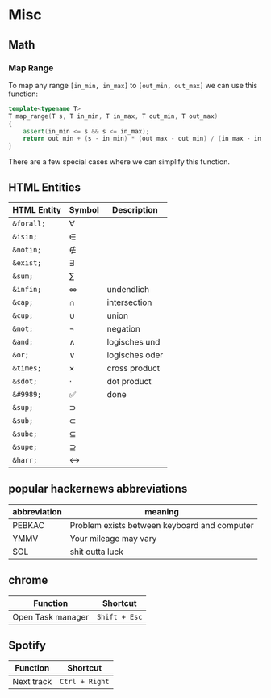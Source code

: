 # Misc

## Math

### Map Range

To map any range `[in_min, in_max]` to `[out_min, out_max]` we can use this function:

```cpp
template<typename T>
T map_range(T s, T in_min, T in_max, T out_min, T out_max)
{
    assert(in_min <= s && s <= in_max);
    return out_min + (s - in_min) * (out_max - out_min) / (in_max - in_min);
}
```

There are a few special cases where we can simplify this function.  
 

## HTML Entities

| HTML Entity | Symbol   | Description    |
| ----------- | -------- | -------------- |
| `&forall;`  | &forall; |                |
| `&isin;`    | &isin;   |                |
| `&notin;`   | &notin;  |                |
| `&exist;`   | &exist;  |                |
| `&sum;`     | &sum;    |                |
| `&infin;`   | &infin;  | undendlich     |
| `&cap;`     | &cap;    | intersection   |
| `&cup;`     | &cup;    | union          |
| `&not;`     | &not;    | negation       |
| `&and;`     | &and;    | logisches und  |
| `&or; `     | &or;     | logisches oder |
| `&times;`   | &times;  | cross product  |
| `&sdot;`    | &sdot;   | dot product    |
| `&#9989;`   | &#9989;  | done           |
| `&sup;`     | &sup;    |                |
| `&sub;`     | &sub;    |                |
| `&sube;`    | &sube;   |                |
| `&supe;`    | &supe;   |                |
| `&harr;`    | &harr;   |                |

## popular hackernews abbreviations

| abbreviation | meaning                                      |
| ------------ | -------------------------------------------- |
| PEBKAC       | Problem exists between keyboard and computer |
| YMMV         | Your mileage may vary                        |
| SOL          | shit outta luck                              |

## chrome

| Function          | Shortcut      |
| ----------------- | ------------- |
| Open Task manager | `Shift + Esc` |

## Spotify

| Function   | Shortcut       |
| ---------- | -------------- |
| Next track | `Ctrl + Right` |


